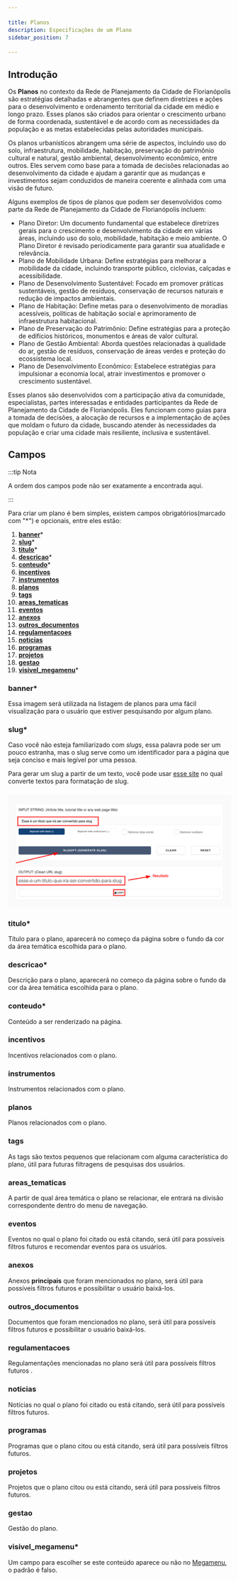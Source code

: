 ```yaml
---

title: Planos
description: Especificações de um Plano
sidebar_position: 7

---
```


## Introdução

Os __Planos__ no contexto da Rede de Planejamento da Cidade de Florianópolis são estratégias detalhadas e abrangentes que definem diretrizes e ações para o desenvolvimento e ordenamento territorial da cidade em médio e longo prazo. Esses planos são criados para orientar o crescimento urbano de forma coordenada, sustentável e de acordo com as necessidades da população e as metas estabelecidas pelas autoridades municipais.

Os planos urbanísticos abrangem uma série de aspectos, incluindo uso do solo, infraestrutura, mobilidade, habitação, preservação do patrimônio cultural e natural, gestão ambiental, desenvolvimento econômico, entre outros. Eles servem como base para a tomada de decisões relacionadas ao desenvolvimento da cidade e ajudam a garantir que as mudanças e investimentos sejam conduzidos de maneira coerente e alinhada com uma visão de futuro.

Alguns exemplos de tipos de planos que podem ser desenvolvidos como parte da Rede de Planejamento da Cidade de Florianópolis incluem:

- Plano Diretor: Um documento fundamental que estabelece diretrizes gerais para o crescimento e desenvolvimento da cidade em várias áreas, incluindo uso do solo, mobilidade, habitação e meio ambiente. O Plano Diretor é revisado periodicamente para garantir sua atualidade e relevância.
- Plano de Mobilidade Urbana: Define estratégias para melhorar a mobilidade da cidade, incluindo transporte público, ciclovias, calçadas e acessibilidade.
- Plano de Desenvolvimento Sustentável: Focado em promover práticas sustentáveis, gestão de resíduos, conservação de recursos naturais e redução de impactos ambientais.
- Plano de Habitação: Define metas para o desenvolvimento de moradias acessíveis, políticas de habitação social e aprimoramento de infraestrutura habitacional.
- Plano de Preservação do Patrimônio: Define estratégias para a proteção de edifícios históricos, monumentos e áreas de valor cultural.
- Plano de Gestão Ambiental: Aborda questões relacionadas à qualidade do ar, gestão de resíduos, conservação de áreas verdes e proteção do ecossistema local.
- Plano de Desenvolvimento Econômico: Estabelece estratégias para impulsionar a economia local, atrair investimentos e promover o crescimento sustentável.

Esses planos são desenvolvidos com a participação ativa da comunidade, especialistas, partes interessadas e entidades participantes da Rede de Planejamento da Cidade de Florianópolis. Eles funcionam como guias para a tomada de decisões, a alocação de recursos e a implementação de ações que moldam o futuro da cidade, buscando atender às necessidades da população e criar uma cidade mais resiliente, inclusiva e sustentável.

## Campos

:::tip Nota

A ordem dos campos pode não ser exatamente a encontrada aqui.

:::

Para criar um plano é bem simples, existem campos obrigatórios(marcado com "*") e opcionais, entre eles estão:

1. [__banner__](#banner)*
2. [__slug__](#slug)*
3. [__titulo__](#titulo)*
4. [__descricao__](#descricao)*
5. [__conteudo__](#conteudo)*
6. [__incentivos__](#incentivos)
7. [__instrumentos__](#instrumentos)
8. [__planos__](#planos)
9. [__tags__](#tags)
10. [__areas_tematicas__](#areas_tematicas)
11. [__eventos__](#eventos)
12. [__anexos__](#anexos)
13. [__outros_documentos__](#outros_documentos)
14. [__regulamentacoes__](#regulamentacoes)
15. [__noticias__](#noticias)
16. [__programas__](#programas)
17. [__projetos__](#projetos)
18. [__gestao__](#gestao)
19. [__visivel_megamenu__](#visivel_megamenu)*

### banner*

Essa imagem será utilizada na listagem de planos para uma fácil visualização para o usuário que estiver pesquisando por algum plano.

### slug*

Caso você não esteja familiarizado com _slugs_, essa palavra pode ser um pouco estranha, mas o slug serve como um identificador para a página que seja conciso e mais legível por uma pessoa.

Para gerar um slug a partir de um texto, você pode usar [esse site](https://slugify.online/) no qual converte textos para formatação de slug.

![Alt](images/generating-slug.png)

### titulo*

Título para o plano, aparecerá no começo da página sobre o fundo da cor da área temática escolhida para o plano.

### descricao*

Descrição para o plano, aparecerá no começo da página sobre o fundo da cor da área temática escolhida para o plano.

### conteudo*

Conteúdo a ser renderizado na página.

### incentivos

Incentivos relacionados com o plano.

### instrumentos

Instrumentos relacionados com o plano.

### planos

Planos relacionados com o plano.

### tags

As tags são textos pequenos que relacionam com alguma característica do plano, útil para futuras filtragens de pesquisas dos usuários.

### areas_tematicas

A partir de qual área temática o plano se relacionar, ele entrará na divisão correspondente dentro do menu de navegação.

### eventos

Eventos no qual o plano foi citado ou está citando, será útil para possíveis filtros futuros e recomendar eventos para os usuários.

### anexos

Anexos __principais__ que foram mencionados no plano, será útil para possíveis filtros futuros e possibilitar o usuário baixá-los.

### outros_documentos

Documentos que foram mencionados no plano, será útil para possíveis filtros futuros e possibilitar o usuário baixá-los.

### regulamentacoes

Regulamentações mencionadas no plano será útil para possíveis filtros futuros .

### noticias

Notícias no qual o plano foi citado ou está citando, será útil para possíveis filtros futuros.

### programas

Programas que o plano citou ou está citando, será útil para possíveis filtros futuros.

### projetos

Projetos que o plano citou ou está citando, será útil para possíveis filtros futuros.

### gestao

Gestão do plano.

### visivel_megamenu*

Um campo para escolher se este conteúdo aparece ou não no [Megamenu](../interfaces/megamenu.md), o padrão é falso.
